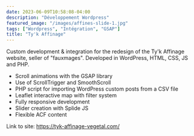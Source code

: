 ```yaml
---
date: 2023-06-09T10:58:08-04:00
description: "Développement Wordpress"
featured_image: "/images/affines-slide-1.jpg"
tags: ["Wordpress", "Intégration", "GSAP"]
title: "Ty'k Affinage"
---
```


Custom development & integration for the redesign of the Ty'k Affinage website, seller of "fauxmages". Developed in WordPress, HTML, CSS, JS and PHP.

- Scroll animations with the GSAP library
- Use of ScrollTrigger and SmoothScroll
- PHP script for importing WordPress custom posts from a CSV file
- Leaflet interactive map with filter system
- Fully responsive development
- Slider creation with Splide JS
- Flexible ACF content

Link to site: https://tyk-affinage-vegetal.com/
